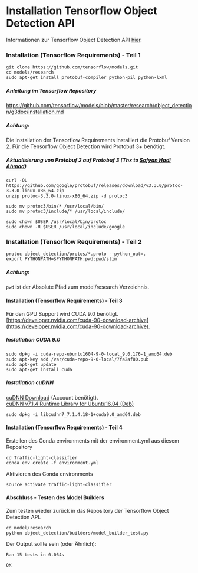 # Installation Tensorflow Object Detection API

Informationen zur Tensorflow Object Detection API [hier](https://github.com/tensorflow/models/tree/master/research/object_detection).

### Installation (Tensorflow Requirements) - Teil 1
```
git clone https://github.com/tensorflow/models.git
cd models/research
sudo apt-get install protobuf-compiler python-pil python-lxml
```

##### Anleitung im Tensorflow Repository
https://github.com/tensorflow/models/blob/master/research/object_detection/g3doc/installation.md

##### Achtung:
Die Installation der Tensorflow Requirements installiert die Protobuf Version 2.
Für die Tensorflow Object Detection wird Protobuf 3+ benötigt.

##### Aktualisierung von Protobuf 2 auf Protobuf 3 (Thx to [Sofyan Hadi Ahmad](https://gist.github.com/sofyanhadia/37787e5ed098c97919b8c593f0ec44d8))
```
curl -OL https://github.com/google/protobuf/releases/download/v3.3.0/protoc-3.3.0-linux-x86_64.zip
unzip protoc-3.3.0-linux-x86_64.zip -d protoc3

sudo mv protoc3/bin/* /usr/local/bin/
sudo mv protoc3/include/* /usr/local/include/

sudo chown $USER /usr/local/bin/protoc
sudo chown -R $USER /usr/local/include/google
```

### Installation (Tensorflow Requirements) - Teil 2
```
protoc object_detection/protos/*.proto --python_out=.
export PYTHONPATH=$PYTHONPATH:pwd:pwd/slim
```
##### Achtung:
```pwd``` ist der Absolute Pfad zum model/research Verzeichnis.  

#### Installation (Tensorflow Requirements) - Teil 3
Für den GPU Support wird CUDA 9.0 benötigt.
[https://developer.nvidia.com/cuda-90-download-archive](https://developer.nvidia.com/cuda-90-download-archive).

##### Installation CUDA 9.0
```
sudo dpkg -i cuda-repo-ubuntu1604-9-0-local_9.0.176-1_amd64.deb
sudo apt-key add /var/cuda-repo-9-0-local/7fa2af80.pub
sudo apt-get update
sudo apt-get install cuda
```

##### Installation cuDNN
[cuDNN Download](https://developer.nvidia.com/rdp/form/cudnn-download-survey) (Account benötigt).  
[cuDNN v7.1.4 Runtime Library for Ubuntu16.04 (Deb)](https://developer.nvidia.com/compute/machine-learning/cudnn/secure/v7.1.4/prod/9.0_20180516/Ubuntu16_04-x64/libcudnn7_7.1.4.18-1_cuda9.0_amd64)
```
sudo dpkg -i libcudnn7_7.1.4.18-1+cuda9.0_amd64.deb
```

#### Installation (Tensorflow Requirements) - Teil 4
Erstellen des Conda environments mit der environment.yml aus diesem Repository
```
cd Traffic-light-classifier
conda env create -f environment.yml
```
Aktivieren des Conda environments
```
source activate traffic-light-classifier
``` 

#### Abschluss - Testen des Model Builders
Zum testen wieder zurück in das Repository der Tensorflow Object Detection API.
```
cd model/research
python object_detection/builders/model_builder_test.py
```
          
Der Output sollte sein (oder Ähnlich):
```
Ran 15 tests in 0.064s

OK
```